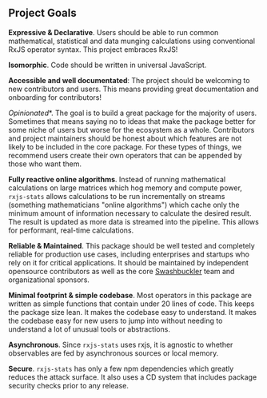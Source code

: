 ## Project Goals

**Expressive & Declarative**.  Users should be able to run common mathematical, statistical and data munging calculations using conventional RxJS operator syntax. This project embraces RxJS!

**Isomorphic**. Code should be written in universal JavaScript.

**Accessible and well documentated**: The project should be welcoming to new contributors and users.  This means providing great documentation and onboarding for contributors!

*Opinionated**.  The goal is to build a great package for the majority of users.  Sometimes that means saying no to ideas that make the package better for some niche of users but worse for the ecosystem as a whole.  Contributors and project maintainers should be honest about which features are not likely to be included in the core package.  For these types of things, we recommend users create their own operators that can be appended by those who want them.

**Fully reactive online algorithms**. Instead of running mathematical calculations on large matrices which hog memory and compute power, `rxjs-stats` allows calculations to be run incrementally on streams \(something mathematicians "online algorithms"\) which cache only the minimum amount of information necessary to calculate the desired result.  The result is updated as more data is streamed into the pipeline.  This allows for performant, real-time calculations.

**Reliable & Maintained**.  This package should be well tested and completely reliable for production use cases, including enterprises and startups who rely on it for critical applications. It should be maintained by independent opensource contributors as well as the core [Swashbuckler](https://swashbuckler.ai) team and organizational sponsors.

**Minimal footprint & simple codebase**.  Most operators in this package are written as simple functions that contain under 20 lines of code.  This keeps the package size lean. It makes the codebase easy to understand. It makes the codebase easy for new users to jump into without needing to understand a lot of unusual tools or abstractions.

**Asynchronous**.  Since `rxjs-stats` uses rxjs, it is agnostic to whether observables are fed by asynchronous sources or local memory.

**Secure**.  `rxjs-stats` has only a few npm dependencies which greatly reduces the attack surface.  It also uses a CD system that includes package security checks prior to any release.